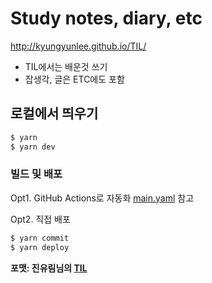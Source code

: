 # Study notes, diary, etc 

http://kyungyunlee.github.io/TIL/

* TIL에서는 배운것 쓰기
* 잡생각, 글은 ETC에도 포함 

## 로컬에서 띄우기
```bash
$ yarn
$ yarn dev
```

### 빌드 및 배포

Opt1. GitHub Actions로 자동화
[main.yaml](https://github.com/milooy/TIL/blob/master/.github/workflows/main.yml) 참고

Opt2. 직접 배포
```bash
$ yarn commit
$ yarn deploy
```

**포맷: 진유림님의 [TIL](https://github.com/milooy/TIL)**  
